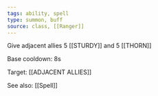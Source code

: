 ```yaml
---
tags: ability, spell
type: summon, buff
source: class, [[Ranger]]
---
```


Give adjacent allies 5 [[STURDY]] and 5 [[THORN]]

Base cooldown: 8s

Target: [[ADJACENT ALLIES]]

See also: [[Spell]]
